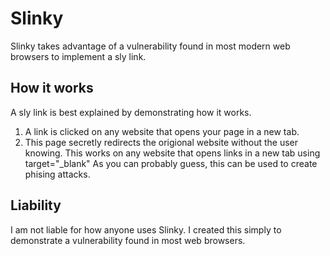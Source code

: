 # Slinky
Slinky takes advantage of a vulnerability found in most modern web browsers to implement a sly link.

## How it works
A sly link is best explained by demonstrating how it works.
1. A link is clicked on any website that opens your page in a new tab.
2. This page secretly redirects the origional website without the user knowing.
This works on any website that opens links in a new tab using target="_blank"
As you can probably guess, this can be used to create phising attacks.

## Liability
I am not liable for how anyone uses Slinky. I created this simply to demonstrate a vulnerability found in most web browsers.
